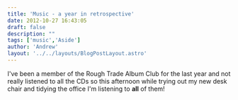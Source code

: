 ```yaml
---
title: 'Music - a year in retrospective'
date: 2012-10-27 16:43:05
draft: false
description: ""
tags: ['music','Aside']
author: 'Andrew'
layout: '../../layouts/BlogPostLayout.astro'
---
```


I've been a member of the Rough Trade Album Club for the last year and not really listened to all the CDs so this afternoon while trying out my new desk chair and tidying the office I'm listening to **all** of them!
